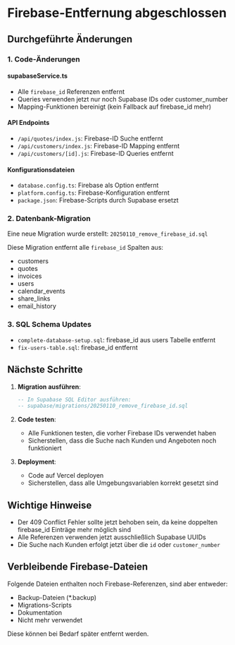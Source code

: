 # Firebase-Entfernung abgeschlossen

## Durchgeführte Änderungen

### 1. Code-Änderungen

#### supabaseService.ts
- Alle `firebase_id` Referenzen entfernt
- Queries verwenden jetzt nur noch Supabase IDs oder customer_number
- Mapping-Funktionen bereinigt (kein Fallback auf firebase_id mehr)

#### API Endpoints
- `/api/quotes/index.js`: Firebase-ID Suche entfernt
- `/api/customers/index.js`: Firebase-ID Mapping entfernt  
- `/api/customers/[id].js`: Firebase-ID Queries entfernt

#### Konfigurationsdateien
- `database.config.ts`: Firebase als Option entfernt
- `platform.config.ts`: Firebase-Konfiguration entfernt
- `package.json`: Firebase-Scripts durch Supabase ersetzt

### 2. Datenbank-Migration

Eine neue Migration wurde erstellt: `20250110_remove_firebase_id.sql`

Diese Migration entfernt alle `firebase_id` Spalten aus:
- customers
- quotes
- invoices
- users
- calendar_events
- share_links
- email_history

### 3. SQL Schema Updates
- `complete-database-setup.sql`: firebase_id aus users Tabelle entfernt
- `fix-users-table.sql`: firebase_id entfernt

## Nächste Schritte

1. **Migration ausführen**:
   ```sql
   -- In Supabase SQL Editor ausführen:
   -- supabase/migrations/20250110_remove_firebase_id.sql
   ```

2. **Code testen**:
   - Alle Funktionen testen, die vorher Firebase IDs verwendet haben
   - Sicherstellen, dass die Suche nach Kunden und Angeboten noch funktioniert

3. **Deployment**:
   - Code auf Vercel deployen
   - Sicherstellen, dass alle Umgebungsvariablen korrekt gesetzt sind

## Wichtige Hinweise

- Der 409 Conflict Fehler sollte jetzt behoben sein, da keine doppelten firebase_id Einträge mehr möglich sind
- Alle Referenzen verwenden jetzt ausschließlich Supabase UUIDs
- Die Suche nach Kunden erfolgt jetzt über die `id` oder `customer_number`

## Verbleibende Firebase-Dateien

Folgende Dateien enthalten noch Firebase-Referenzen, sind aber entweder:
- Backup-Dateien (*.backup)
- Migrations-Scripts
- Dokumentation
- Nicht mehr verwendet

Diese können bei Bedarf später entfernt werden.